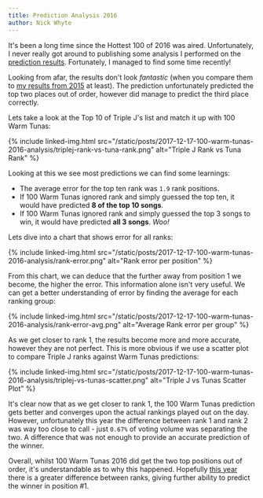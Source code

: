 ```yaml
---
title: Prediction Analysis 2016
author: Nick Whyte
---
```


It's been a long time since the Hottest 100 of 2016 was aired. Unfortunately, I never really got around to publishing some analysis I performed on the [prediction results](https://100warmtunas.com/2016/). Fortunately, I managed to find some time recently!

Looking from afar, the results don't look _fantastic_ (when you compare them to [my results from 2015](https://nickwhyte.com/post/2016/predicting-triple-j-hottest-100-2015/) at least). The prediction unfortunately predicted the top two places out of order, however did manage to predict the third place correctly.

Lets take a look at the Top 10 of Triple J's list and match it up with 100 Warm Tunas:

{% include linked-img.html src="/static/posts/2017-12-17-100-warm-tunas-2016-analysis/triplej-rank-vs-tuna-rank.png" alt="Triple J Rank vs Tuna Rank" %}

Looking at this we see most predictions we can find some learnings:

  - The average error for the top ten rank was `1.9` rank positions.
  - If 100 Warm Tunas ignored rank and simply guessed the top ten, it would have predicted **8 of the top 10 songs**.
  - If 100 Warm Tunas ignored rank and simply guessed the top 3 songs to win, it would have predicted **all 3 songs**. _Woo!_

Lets dive into a chart that shows error for all ranks:

{% include linked-img.html src="/static/posts/2017-12-17-100-warm-tunas-2016-analysis/rank-error.png" alt="Rank error per position" %}

From this chart, we can deduce that the further away from position 1 we become, the higher the error. This information alone isn't very useful. We can get a better understanding of error by finding the average for each ranking group:

{% include linked-img.html src="/static/posts/2017-12-17-100-warm-tunas-2016-analysis/rank-error-avg.png" alt="Average Rank error per group" %}

As we get closer to rank 1, the results become more and more accurate, however they are not perfect. This is more obvious if we use a scatter plot to compare Triple J ranks against Warm Tunas predictions:

 {% include linked-img.html src="/static/posts/2017-12-17-100-warm-tunas-2016-analysis/triplej-vs-tunas-scatter.png" alt="Triple J vs Tunas Scatter Plot" %}

It's clear now that as we get closer to rank 1, the 100 Warm Tunas prediction gets better and converges upon the actual rankings played out on the day. However, unfortunately this year the difference between rank 1 and rank 2 was way too close to call - just `0.67%` of voting volume was separating the two. A difference that was not enough to provide an accurate prediction of the winner.

Overall, whilst 100 Warm Tunas 2016 did get the two top positions out of order, it's understandable as to why this happened. Hopefully [this year](https://100warmtunas.com/2017/) there is a greater difference between ranks, giving further ability to predict the winner in position #1.
